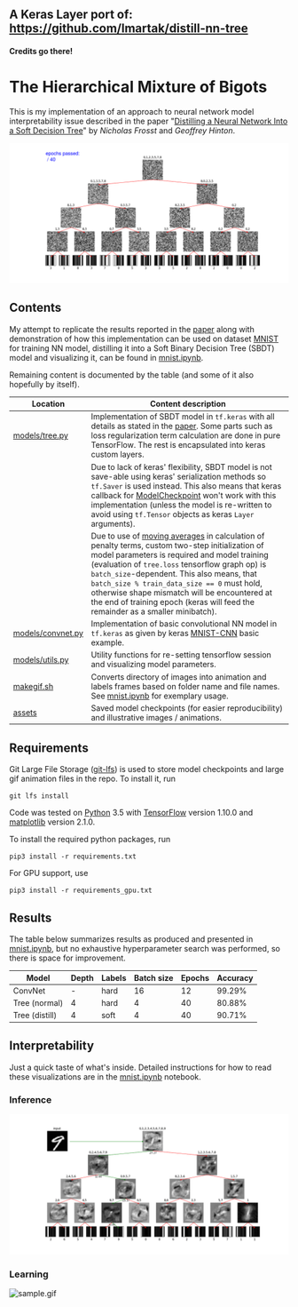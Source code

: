 ## A Keras Layer port of: https://github.com/lmartak/distill-nn-tree
#### Credits go there! 

# The Hierarchical Mixture of Bigots
This is my implementation of an approach to neural network model interpretability issue described in the paper "[Distilling a Neural Network Into a Soft Decision Tree](https://arxiv.org/abs/1711.09784)" by _Nicholas Frosst_ and _Geoffrey Hinton_.

![epoch.gif](assets/img/epoch.gif)

## Contents
My attempt to replicate the results reported in the [paper](https://arxiv.org/pdf/1711.09784.pdf) along with demonstration of how this implementation can be used on dataset [MNIST](http://yann.lecun.com/exdb/mnist/) for training NN model, distilling it into a Soft Binary Decision Tree (SBDT) model and visualizing it, can be found in [mnist.ipynb](mnist.ipynb).

Remaining content is documented by the table (and some of it also hopefully by itself).

| Location | Content description |
|---------|-----------------------------------------------------------------------------------------------------------------------------------------------------------------------------|
| [models/tree.py](models/tree.py)    | Implementation of SBDT model in `tf.keras` with all details as stated in the [paper](https://arxiv.org/pdf/1711.09784.pdf). Some parts such as loss regularization term calculation are done in pure TensorFlow. The rest is encapsulated into keras custom layers. |
|            | Due to lack of keras' flexibility, SBDT model is not save-able using keras' serialization methods so `tf.Saver` is used instead. This also means that keras callback for [ModelCheckpoint](https://keras.io/callbacks/#modelcheckpoint) won't work with this implementation (unless the model is re-written to avoid using `tf.Tensor` objects as keras `Layer` arguments). |
|            | Due to use of [moving averages](https://www.tensorflow.org/api_docs/python/tf/train/ExponentialMovingAverage) in calculation of penalty terms, custom two-step initialization of model parameters is required and model training (evaluation of `tree.loss` tensorflow graph op) is `batch_size`-dependent.  This also means, that `batch_size % train_data_size == 0` must hold, otherwise shape mismatch will be encountered at the end of training epoch (keras will feed the remainder as a smaller minibatch). |
| [models/convnet.py](models/convnet.py) | Implementation of basic convolutional NN model in `tf.keras` as given by keras [MNIST-CNN](https://github.com/keras-team/keras/blob/master/examples/mnist_cnn.py) basic example. |
| [models/utils.py](models/utils.py)   | Utility functions for re-setting tensorflow session and visualizing model parameters. |
| [makegif.sh](makegif.sh) | Converts directory of images into animation and labels frames based on folder name and file names. See [mnist.ipynb](./mnist.ipynb) for exemplary usage. |
| [assets](assets)    | Saved model checkpoints (for easier reproducibility) and illustrative images / animations.

## Requirements
Git Large File Storage ([git-lfs](https://git-lfs.github.com/)) is used to store model checkpoints and large gif animation files in the repo. To install it, run
```
git lfs install
```

Code was tested on [Python](https://www.python.org/) 3.5 with [TensorFlow](https://www.tensorflow.org/) version 1.10.0 and [matplotlib](https://matplotlib.org/) version 2.1.0.

To install the required python packages, run
```
pip3 install -r requirements.txt
```
For GPU support, use
```
pip3 install -r requirements_gpu.txt
```

## Results
The table below summarizes results as produced and presented in [mnist.ipynb](mnist.ipynb), but no exhaustive hyperparameter search was performed, so there is space for improvement.

| Model          | Depth | Labels | Batch size | Epochs | Accuracy |
|----------------|-------|--------|------------|--------|----------|
| ConvNet        | -     | hard   | 16         | 12     | 99.29%   |
| Tree (normal)  | 4     | hard   | 4          | 40     | 80.88%   |
| Tree (distill) | 4     | soft   | 4          | 40     | 90.71%   |

## Interpretability
Just a quick taste of what's inside. Detailed instructions for how to read these visualizations are in the [mnist.ipynb](mnist.ipynb) notebook.

### Inference

![infer.gif](assets/img/infer.gif)

### Learning

![sample.gif](assets/img/sample.gif)

